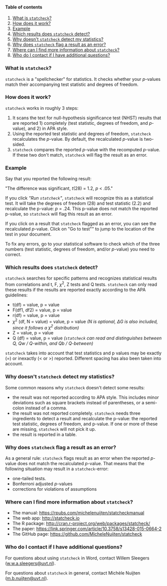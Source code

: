#### Table of contents

1. [What is `statcheck`?](#whatis)
2. [How does it work?](#workings)
3. [Example](#ex)
3. [Which results does `statcheck` detect?](#which)
4. [Why doesn't `statcheck` detect my statistics?](#ynodetect)
5. [Why does `statcheck` flag a result as an error?](#whyerror)
6. [Where can I find more information about `statcheck`?](#moreinfo)
7. [Who do I contact if I have additional questions?](#contact)


### What is `statcheck`? <a name="whatis"></a>
`statcheck` is a "spellchecker" for statistics. It checks whether your *p*-values match their accompanying test statistic and degrees of freedom. 

### How does it work? <a name="workings"></a>

`statcheck` works in roughly 3 steps:

1. It scans the text for null-hypothesis significance test (NHST) results that are reported 1) completely (test statistic, degrees of freedom, and *p*-value), and 2) in APA style. 
2. Using the reported test statistic and degrees of freedom, `statcheck` recalculates the *p*-value. By default, the recalculated *p*-value is two-sided.
3. `statcheck` compares the reported *p*-value with the recomputed *p*-value. If these two don't match, `statcheck` will flag the result as an error.

### Example <a name="ex"></a>

Say that you reported the following result: 

"The difference was significant, *t*(28) = 1.2, *p* < .05."

If you click *"Run `statcheck`"*, `statcheck` will recognize this as a statistical test. It will take the degrees of freedom (28) and test statistic (2.2) and recalculate the p-value: *p* = .24. This p-value does not match the reported p-value, so `statcheck` will flag this result as an error.

If you click on a result that `statcheck` flagged as an error, you can see the recalculated *p*-value. Click on "Go to test"" to jump to the location of the test in your document. 

To fix any errors, go to your statistical software to check which of the three numbers (test statistic, degrees of freedom, and/or *p*-value) you need to correct.


### Which results does `statcheck` detect? <a name="which"></a>

`statcheck` searches for specific patterns and recognizes statistical results from correlations and t, F, $\chi^2$, Z tests and Q tests. `statcheck` can only read these results if the results are reported exactly according to the APA guidelines:

* t(df) = value, p = value
* F(df1, df2) = value, p = value
* r(df) = value, p = value
* $\chi^2$ (df, N = value) = value, p = value *(N is optional, $\Delta$G is also included, since it follows a $\chi^2$ distribution)*
* Z = value, p = value 
* Q (df) = value, p = value *(`statcheck` can read and distinguishes between Q, Qw / Q-within, and Qb / Q-between)*

`statcheck` takes into account that test statistics and p values may be exactly (=) or inexactly (< or >) reported. Different spacing has also been taken into account.

### Why doesn't `statcheck` detect my statistics? <a name="ynodetect"></a>

Some common reasons why `statcheck` doesn't detect some results:

* the result was not reported according to APA style. This includes minor deviations such as square brackets instead of parentheses, or a semi-colon instead of a comma.
* the result was not reported completely. `statcheck` needs three ingredients to detect a result and recalculate the p-value: the reported test statistic, degrees of freedom, and p-value. If one or more of these are missing, `statcheck` will not pick it up.
* the result is reported in a table. 


### Why does `statcheck` flag a result as an error? <a name="whyerror"></a>

As a general rule: `statcheck` flags result as an error when the reported *p*-value does not match the recalculated *p*-value. That means that the following situation may result in a `statcheck`-error:

* one-tailed tests.
* Bonferroni adjusted *p*-values
* corrections for violations of assumptions


### Where can I find more information about `statcheck`?<a name="moreinfo"></a>

* The manual: <https://rpubs.com/michelenuijten/statcheckmanual>
* The web app: <http://statcheck.io>
* The R package: <http://cran.r-project.org/web/packages/statcheck/>
* The paper: <https://link.springer.com/article/10.3758/s13428-015-0664-2>
* The GitHub page: <https://github.com/MicheleNuijten/statcheck>


### Who do I contact if I have additional questions?<a name="contact"></a>
For questions about using `statcheck` in Word, contact Willem Sleegers (w.w.a.sleegers@uvt.nl).

For questions about `statcheck` in general, contact Michèle Nuijten (m.b.nuijten@uvt.nl).

